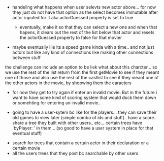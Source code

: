 - handeling what happens when user selevts new actor above... for now they just do not have that option as the select becomes immutable after actor inputed for it aka actorGuessed property is set to true
    - eventually, make it so that they can select a new one and when that hapens, it clears out the rest of the list below that actor and resets the actorGuessed property to false for that movier

- maybe eventually liie its a speed game kinda with a time.. and not just actors but like any kind of connections like making other connections between stuff

<the challenge button>
the challenge can include an option to be liek what about this charcter...
so we use the rest of the list return from the first getMovie to see if they meant one of those
and also use the rest of the castlist to see if they meant one of the other actors in the movie, by shopwing them the caracters

- for now they get to try again if enter an invalid movie. But in the future i want to have some kind of scoring system that would dock them down or somehting for entering an invalid movie..

- going to have a user-sytem bc like for the players... they can save their old games to view later (simple combo of ids and stuff).. have  a score.. share a tree they built with other users.. etc... certain trees have 'byPlayer: ' in them... (so good to have a user system in place for that eventual stuff)
<!-- * section of app like.. `view my old Treees`.. or something -->


- search for trees that contain a certain actor in their declaration or a certain movie
- all the users trees that they post bc searchable by other users


<!--? the character names that are saved wuth the actors... once the final tree is made by the user AND it passes the checks.... present the tree to them WITH the names of the characters played by each actor... it will be NEAT -->